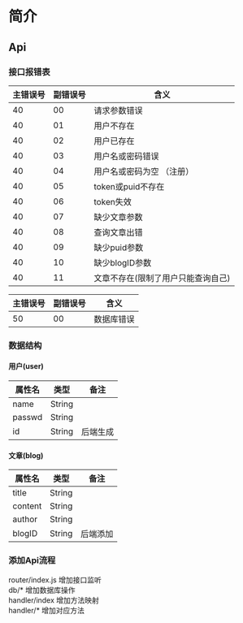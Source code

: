 # 简介

## Api

### 接口报错表

 主错误号 | 副错误号 | 含义
--- | --- | ---
40 | 00 | 请求参数错误
40 | 01 | 用户不存在
40 | 02 | 用户已存在
40 | 03 | 用户名或密码错误
40 | 04 | 用户名或密码为空 （注册）
40 | 05 | token或puid不存在
40 | 06 | token失效
40 | 07 | 缺少文章参数
40 | 08 | 查询文章出错
40 | 09 | 缺少puid参数
40 | 10 | 缺少blogID参数
40 | 11 | 文章不存在(限制了用户只能查询自己)

 主错误号 | 副错误号 | 含义
--- | --- | ---
50 | 00 | 数据库错误

### 数据结构

#### 用户(user)

属性名 | 类型 | 备注
--- | --- | ---
name | String
passwd | String
id | String | 后端生成

#### 文章(blog)

属性名 | 类型 | 备注
--- | --- | ---
title | String
content | String
author | String
blogID | String | 后端添加

### 添加Api流程

router/index.js  增加接口监听  
db/*             增加数据库操作  
handler/index    增加方法映射  
handler/*        增加对应方法  